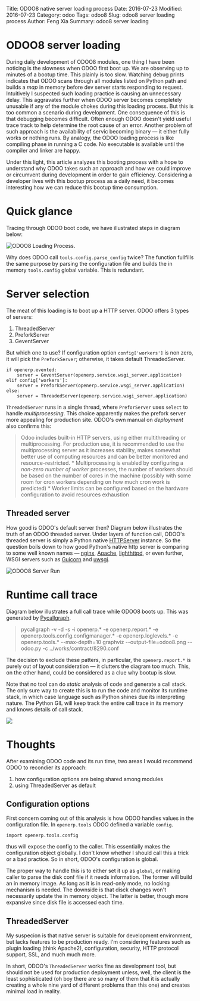 Title: ODOO8 native server loading process
Date: 2016-07-23
Modified: 2016-07-23
Category: odoo
Tags: odoo8
Slug: odoo8 server loading process
Author: Feng Xia
Summary: odoo8 server loading


# ODOO8 server loading

During daily development of ODOO8 modules, one thing
I have been noticing is the slowness when ODOO first boot up.
We are observing up to minutes of a bootup time. This plainly is
too slow.
Watching debug prints indicates that ODOO scans through
all modules listed on Python path and
builds a _map_ in memory before dev server starts responding
to request. Intuitively I suspected such loading practice is
causing an unnecessary delay.
This aggravates further
when ODOO server becomes completely unusable if any of the module
chokes during this loading process. But this is too common
a scenario during development. One consequence of this is that
debugging becomes difficult. Often enough ODOO doesn't yield
useful trace track to help determine the root cause of an error.
Another problem of such approach is the availability
of servic becoming binary &mdash; it either fully works or nothing
runs. By analogy, the ODOO loading process is like compiling phase in
running a C code. No executable is available until the compiler and linker
are happy.

Under this light, this article analyzes this booting process with a hope
to understand why ODOO takes such an approach and how we could improve
or circumvent during development in order to gain efficiency. Considering
a developer lives with this bootup process as a daily need, it becomes
interesting how we can reduce this bootup time consumption.

# Quick glance

Tracing through ODOO boot code, we have illustrated steps in diagram below:

![ODOO8 Loading Process](/images/odoo8_loading.png).

Why does ODOO call `tools.config.parse_config` twice? The function
fullfills the same purpose by parsing the configuration file and
builds the in memory `tools.config` global variable. This is redundant.


# Server selection

The meat of this loading is to boot up a HTTP server. ODOO offers
3 types of servers:

1. ThreadedServer
2. PreforkServer
3. GeventServer

But which one to use?
If configuration option `config['workers']` is non zero,
it will pick the `PreforkServer`; otherwise,
it takes default ThreadedServer.

    if openerp.evented:
        server = GeventServer(openerp.service.wsgi_server.application)
    elif config['workers']:
        server = PreforkServer(openerp.service.wsgi_server.application)
    else:
        server = ThreadedServer(openerp.service.wsgi_server.application)


`ThreadedServer` runs in a single thread, where `PreforServer` uses
`select` to handle _multiprocessing_. This choice apparently makes
the prefork server more appealing
for production site. ODOO's own manual on _deployment_ also
confirms this:

>Odoo includes built-in HTTP servers, using either multithreading or
>multiprocessing.  For production use, it is recommended to use the
>multiprocessing server as it increases stability, makes somewhat
>better use of computing resources and can be better monitored and
>resource-restricted.  * Multiprocessing is enabled by configuring a
>_non-zero number of worker_ processes, the number of workers should
>be based on the number of cores in the machine (possibly with some
>room for cron workers depending on how much cron work is predicted) *
>Worker limits can be configured based on the hardware configuration
>to avoid resources exhaustion

## Threaded server

How good is ODOO's default server then?  Diagram below illustrates the
truth of an ODOO threaded server.  Under layers of function call,
ODOO's threaded server is simply a Python native [HTTPServer][]
instance. So the question boils down to how good Python's native http server
is comparing to some well known names &mdash; [nginx][],
[Apache][], [lighthttpd][], or even further, WSGI servers such
as [Guicorn][] and [uwsgi][].


[uwsgi]: http://uwsgi-docs.readthedocs.io/en/latest/
[Guicorn]: http://gunicorn.org/
[Apache]: https://httpd.apache.org/
[nginx]: http://nginx.org/
[lighthttpd]: http://www.lighttpd.net/
[HTTPServer]: https://docs.python.org/2/library/basehttpserver.html#BaseHTTPServer.HTTPServer

![ODOO8 Server Run](/images/odoo8_server_run.png)

# Runtime call trace

Diagram below illustrates a full
call trace while ODOO8 boots up. This was
generated by [Pycallgraph][].

>pycallgraph -v -d -s -i openerp.\*
>-e openerp.report.\*
>-e openerp.tools.config.configmanager.\*
>-e openerp.loglevels.\*
>-e openerp.tools.\*
>--max-depth=10 graphviz
>--output-file=odoo8.png
>-- odoo.py -c ../works/contract/8290.conf

The decision to exclude these patters, in particular, the `openerp.report.*`
is purely out of layout consideration &mdash; it clutters
the diagram too much. This, on the other hand,
could be considered as a clue why bootup
is slow.

Note that no tool
can do _static_ analysis of code and generate a call stack.
The only sure way to create this is to run the
code and monitor its runtime stack, in which case language
such as Python shines due its interpreting nature.
The Python GIL will keep track the entire
call trace in its memory and knows details of call stack.


[Pycallgraph]: http://pycallgraph.slowchop.com/en/develop/guide/command_line_usage.html
[HTTPServer]: https://docs.python.org/2/library/basehttpserver.html

<a href="/images/odoo8_loading_callgraph.png" data-lightbox="odoo">
<img src="/images/odoo8_loading_callgraph.png" style="max-width:100%;"/>
</a>


# Thoughts

After examining ODOO code and its run time, two areas I would
recommend ODOO to recondier its approach:

1. how configuration options are being shared among modules
2. using ThreadedServer as default


## Configuration options

First concern coming out of this analysis is how ODOO handles
values in the configuration file. In `openerp.tools` ODOO defined
a variable `config`.

    import openerp.tools.config

thus will expose the config to the caller. This essentially makes
the configuration object globally. I don't know whether I should call
this a trick or a bad practice. So in short, ODOO's configuration
is global.

The proper way to handle this is to either set it up as `global`, or making
caller to parse the disk conf file if it needs information.
The former will build an in memory image. As long as
it is in read-only mode, no locking mechanism is needed. The downside
is that disck changes won't necessarily update the in memory
object. The latter is better, though more expansive since disk file
is accessed each time.


## ThreadedServer

My suspecion is that native server
is suitable for development environment, but lacks features to be production
ready. I'm considering features such as plugin loading (think Apache2),
configuration, security, HTTP protocol support, SSL, and much much more.

In short, ODOO's `ThreadedServer` works fine as development tool,
but should not be used for production deployment unless, well,
the client is the least sophisticated (oh boy there are so many
of them that it is actually creating a whole nine yard
of different problems than this one) and creates minimal load
in reality.
